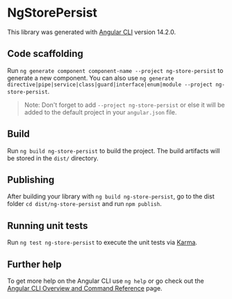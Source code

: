 # NgStorePersist

This library was generated with [Angular CLI](https://github.com/angular/angular-cli) version 14.2.0.

## Code scaffolding

Run `ng generate component component-name --project ng-store-persist` to generate a new component. You can also use `ng generate directive|pipe|service|class|guard|interface|enum|module --project ng-store-persist`.
> Note: Don't forget to add `--project ng-store-persist` or else it will be added to the default project in your `angular.json` file. 

## Build

Run `ng build ng-store-persist` to build the project. The build artifacts will be stored in the `dist/` directory.

## Publishing

After building your library with `ng build ng-store-persist`, go to the dist folder `cd dist/ng-store-persist` and run `npm publish`.

## Running unit tests

Run `ng test ng-store-persist` to execute the unit tests via [Karma](https://karma-runner.github.io).

## Further help

To get more help on the Angular CLI use `ng help` or go check out the [Angular CLI Overview and Command Reference](https://angular.io/cli) page.
